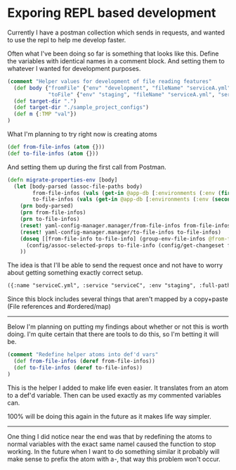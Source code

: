 # Exporing REPL based development

Currently I have a postman collection which sends in requests, and wanted to use the repl to help me develop faster.

Often what I've been doing so far is something that looks like this. Define the variables with identical names in a comment block. And setting them to whatever I wanted for development purposes.

```clojure
(comment "Helper values for development of file reading features"
  (def body {"fromFile" {"env" "development", "fileName" "serviceA.yml", "serviceName" "serviceA"},
             "toFile" {"env" "staging", "fileName" "serviceA.yml", "serviceName" "serviceA"}})
  (def target-dir ".")
  (def target-dir "./sample_project_configs")
  (def m {:TMP "val"})
)
```

What I'm planning to try right now is creating atoms

```clojure
(def from-file-infos (atom {}))
(def to-file-infos (atom {}))
```

And setting them up during the first call from Postman.

```clojure
(defn migrate-properties-env [body]
  (let [body-parsed (assoc-file-paths body)
        from-file-infos (vals (get-in @app-db [:environments (:env (first body-parsed))]))
        to-file-infos (vals (get-in @app-db [:environments (:env (second body-parsed))]))]
    (prn body-parsed)
    (prn from-file-infos)
    (prn to-file-infos)
    (reset! yaml-config-manager.manager/from-file-infos from-file-infos)
    (reset! yaml-config-manager.manager/to-file-infos to-file-infos)
    (doseq [[from-file-info to-file-info] (group-env-file-infos @from-file-infos @to-file-infos)]
      (config/assoc-selected-props to-file-info (config/get-changeset from-file-info to-file-info)))
    ))
```
The idea is that I'll be able to send the request once and not have to worry about getting something exactly correct setup.

```txt
({:name "serviceC.yml", :service "serviceC", :env "staging", :full-path "./sample_project_configs/staging/serviceC/serviceC.yml", :f #object[java.io.File 0x17225f4a "./sample_project_configs/staging/serviceC/serviceC.yml"], :exists true, :yaml #ordered/map ([:serviceC #ordered/map ([:name "Service Charlie"] [:deploymentType "NPE"])] [:featureA #ordered/map ([:enabled true])] [:featureB #ordered/map ([:url "featureBURL"] [:enabled true])] [:featureCFlag true] [:featureD #ordered/map ([:url "featureDURL"] [:enabled true])] [:featureRemoved #ordered/map ([:enabled false])])} {:name "serviceB.yml", :service "serviceB", :env "staging", :full-path "./sample_project_configs/staging/serviceB/serviceB.yml", :f #object[java.io.File 0x10bcbc75 "./sample_project_configs/staging/serviceB/serviceB.yml"], :exists true, :yaml #ordered/map ([:database #ordered/map ([:username "databaseUser"] [:password "databasePassword"] [:connection #ordered/map ([:url "databaseIP,databaseIP2"] [:port 4567])])] [:serviceB #ordered/map ([:name "Service Beta"] [:special "Only B Has This Property"] [:deploymentType "NPE"])] [:featureA #ordered/map ([:enabled true])] [:featureB #ordered/map ([:url "featureBURL"] [:enabled true])] [:featureCFlag true] [:featureD #ordered/map ([:url "featureDURL"] [:enabled true])] [:featureRemoved #ordered/map ([:enabled false])])} {:name "serviceA.yml", :service "serviceA", :env "staging", :full-path "./sample_project_configs/staging/serviceA/serviceA.yml", :f #object[java.io.File 0x58a69acf "./sample_project_configs/staging/serviceA/serviceA.yml"], :exists true, :yaml #ordered/map ([:database #ordered/map ([:username "databaseUser"] [:password "databasePassword"] [:connection #ordered/map ([:url "databaseIP,databaseIP2"] [:port 4567])])] [:serviceA #ordered/map ([:name "Service Alpha"] [:deploymentType "NPE"])] [:featureA #ordered/map ([:enabled true])] [:featureB #ordered/map ([:url "featureBURL"] [:enabled true])] [:featureCFlag true] [:featureD #ordered/map ([:url "featureDURL"] [:enabled true])] [:featureRemoved #ordered/map ([:enabled false])])})
```
Since this block includes several things that aren't mapped by a copy+paste (File references and #ordered/map)

---

Below I'm planning on putting my findings about whether or not this is worth doing. I'm quite certain that there are tools to do this, so I'm betting it will be.

```clojure
(comment "Redefine helper atoms into def'd vars"
  (def from-file-infos (deref from-file-infos))
  (def to-file-infos (deref to-file-infos))
)
```

This is the helper I added to make life even easier. It translates from an atom to a def'd variable. Then can be used exactly as my commented variables can.

100% will be doing this again in the future as it makes life way simpler.

---

One thing I did notice near the end was that by redefining the atoms to normal variables with the exact same nameI caused the function to stop working. In the future when I want to do something similar it probably will make sense to prefix the atom with a-, that way this problem won't occur.
